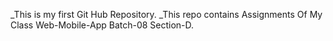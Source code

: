 _This is my first Git Hub Repository.
_This repo contains Assignments Of My Class Web-Mobile-App Batch-08 Section-D. 
